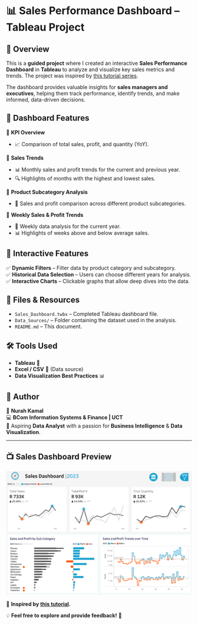 # 📊 Sales Performance Dashboard – Tableau Project

## 🚀 Overview  
This is a **guided project** where I created an interactive **Sales Performance Dashboard** in **Tableau** to analyze and visualize key sales metrics and trends. The project was inspired by [this tutorial series](https://www.youtube.com/watch?v=dahrmqT5GD4&list=PLvmB1541_Xx7-2jCqqUzDGea_wwwQesUF&index=3).

The dashboard provides valuable insights for **sales managers and executives**, helping them track performance, identify trends, and make informed, data-driven decisions.

## 📌 Dashboard Features

🔹 **KPI Overview**  
- 📈 Comparison of total sales, profit, and quantity (YoY).  

🔹 **Sales Trends**  
- 📊 Monthly sales and profit trends for the current and previous year.  
- 🔍 Highlights of months with the highest and lowest sales.

🔹 **Product Subcategory Analysis**  
- 📂 Sales and profit comparison across different product subcategories.  

🔹 **Weekly Sales & Profit Trends**  
- 📆 Weekly data analysis for the current year.  
- 📊 Highlights of weeks above and below average sales.

## 🎯 Interactive Features  
✅ **Dynamic Filters** – Filter data by product category and subcategory.  
✅ **Historical Data Selection** – Users can choose different years for analysis.  
✅ **Interactive Charts** – Clickable graphs that allow deep dives into the data.

## 📂 Files & Resources  
- `Sales_Dashboard.twbx` – Completed Tableau dashboard file.  
- `Data_Sources/` – Folder containing the dataset used in the analysis.  
- `README.md` – This document.

## 🛠️ Tools Used  
- **Tableau** 🎨  
- **Excel / CSV** 📄 (Data source)  
- **Data Visualization Best Practices** 📊  

## 📢 Author  
👤 **Nurah Kamal**  
💻 **BCom Information Systems & Finance | UCT**  
📌 Aspiring **Data Analyst** with a passion for **Business Intelligence** & **Data Visualization**.

---

## 📺 Sales Dashboard Preview  
![Sales Dashboard Preview](Sales%20Performance/Dashboard/Sales%20Dashboard.png)

🔗 **Inspired by [this tutorial](https://www.youtube.com/watch?v=dahrmqT5GD4&list=PLvmB1541_Xx7-2jCqqUzDGea_wwwQesUF&index=3).**

💡 **Feel free to explore and provide feedback!** 🚀
